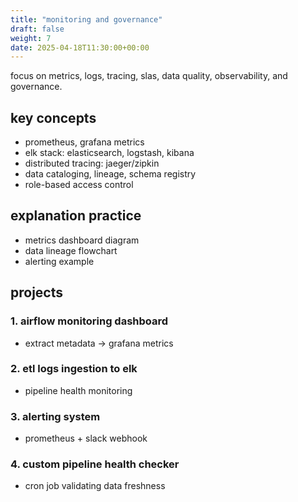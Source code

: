 ```yaml
---
title: "monitoring and governance"
draft: false
weight: 7
date: 2025-04-18T11:30:00+00:00
---
```


focus on metrics, logs, tracing, slas, data quality, observability, and governance.

## key concepts

- prometheus, grafana metrics
- elk stack: elasticsearch, logstash, kibana
- distributed tracing: jaeger/zipkin
- data cataloging, lineage, schema registry
- role-based access control

## explanation practice

- metrics dashboard diagram
- data lineage flowchart
- alerting example

## projects

### 1. airflow monitoring dashboard

- extract metadata → grafana metrics

### 2. etl logs ingestion to elk

- pipeline health monitoring

### 3. alerting system

- prometheus + slack webhook

### 4. custom pipeline health checker

- cron job validating data freshness
